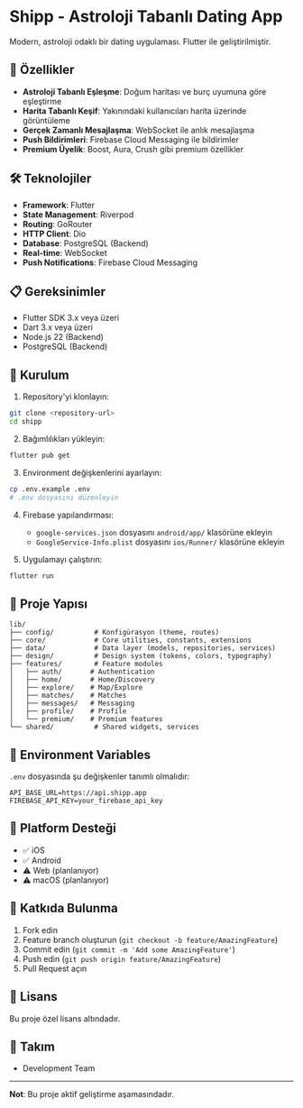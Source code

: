 # Shipp - Astroloji Tabanlı Dating App

Modern, astroloji odaklı bir dating uygulaması. Flutter ile geliştirilmiştir.

## 🚀 Özellikler

- **Astroloji Tabanlı Eşleşme**: Doğum haritası ve burç uyumuna göre eşleştirme
- **Harita Tabanlı Keşif**: Yakınındaki kullanıcıları harita üzerinde görüntüleme
- **Gerçek Zamanlı Mesajlaşma**: WebSocket ile anlık mesajlaşma
- **Push Bildirimleri**: Firebase Cloud Messaging ile bildirimler
- **Premium Üyelik**: Boost, Aura, Crush gibi premium özellikler

## 🛠 Teknolojiler

- **Framework**: Flutter
- **State Management**: Riverpod
- **Routing**: GoRouter
- **HTTP Client**: Dio
- **Database**: PostgreSQL (Backend)
- **Real-time**: WebSocket
- **Push Notifications**: Firebase Cloud Messaging

## 📋 Gereksinimler

- Flutter SDK 3.x veya üzeri
- Dart 3.x veya üzeri
- Node.js 22 (Backend)
- PostgreSQL (Backend)

## 🔧 Kurulum

1. Repository'yi klonlayın:
```bash
git clone <repository-url>
cd shipp
```

2. Bağımlılıkları yükleyin:
```bash
flutter pub get
```

3. Environment değişkenlerini ayarlayın:
```bash
cp .env.example .env
# .env dosyasını düzenleyin
```

4. Firebase yapılandırması:
   - `google-services.json` dosyasını `android/app/` klasörüne ekleyin
   - `GoogleService-Info.plist` dosyasını `ios/Runner/` klasörüne ekleyin

5. Uygulamayı çalıştırın:
```bash
flutter run
```

## 📁 Proje Yapısı

```
lib/
├── config/          # Konfigürasyon (theme, routes)
├── core/            # Core utilities, constants, extensions
├── data/            # Data layer (models, repositories, services)
├── design/          # Design system (tokens, colors, typography)
├── features/        # Feature modules
│   ├── auth/       # Authentication
│   ├── home/       # Home/Discovery
│   ├── explore/    # Map/Explore
│   ├── matches/    # Matches
│   ├── messages/   # Messaging
│   ├── profile/    # Profile
│   └── premium/    # Premium features
└── shared/          # Shared widgets, services
```

## 🔐 Environment Variables

`.env` dosyasında şu değişkenler tanımlı olmalıdır:

```
API_BASE_URL=https://api.shipp.app
FIREBASE_API_KEY=your_firebase_api_key
```

## 📱 Platform Desteği

- ✅ iOS
- ✅ Android
- ⚠️ Web (planlanıyor)
- ⚠️ macOS (planlanıyor)

## 🤝 Katkıda Bulunma

1. Fork edin
2. Feature branch oluşturun (`git checkout -b feature/AmazingFeature`)
3. Commit edin (`git commit -m 'Add some AmazingFeature'`)
4. Push edin (`git push origin feature/AmazingFeature`)
5. Pull Request açın

## 📄 Lisans

Bu proje özel lisans altındadır.

## 👥 Takım

- Development Team

---

**Not**: Bu proje aktif geliştirme aşamasındadır.

